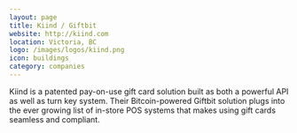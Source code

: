 ```yaml
---
layout: page
title: Kiind / Giftbit
website: http://kiind.com
location: Victoria, BC
logo: /images/logos/kiind.png
icon: buildings
category: companies
---
```


Kiind is a patented pay-on-use gift card solution built as both a powerful API as well as turn key system. Their Bitcoin-powered Giftbit solution plugs into the ever growing list of in-store POS systems that makes using gift cards seamless and compliant.
